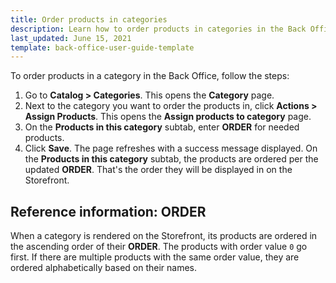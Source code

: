 ```yaml
---
title: Order products in categories
description: Learn how to order products in categories in the Back Office.
last_updated: June 15, 2021
template: back-office-user-guide-template
---
```


To order products in a category in the Back Office, follow the steps:

1. Go to **Catalog&nbsp;<span aria-label="and then">></span> Categories**.
    This opens the **Category** page.
2. Next to the category you want to order the products in, click **Actions&nbsp;<span aria-label="and then">></span> Assign Products**.
    This opens the **Assign products to category** page.
3. On the **Products in this category** subtab, enter **ORDER** for needed products.
4. Click **Save**.
    The page refreshes with a success message displayed. On the **Products in this category** subtab, the products are ordered per the updated **ORDER**. That's the order they will be displayed in on the Storefront. 

## Reference information: ORDER

When a category is rendered on the Storefront, its products are ordered in the ascending order of their **ORDER**. The products with order value `0` go first. If there are multiple products with the same order value, they are ordered alphabetically based on their names.
